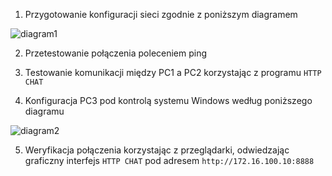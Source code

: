 1. Przygotowanie konfiguracji sieci zgodnie z poniższym diagramem

![diagram1](/ćwiczenia-3/cwiczenia3.svg)

2. Przetestowanie połączenia poleceniem ping

3. Testowanie komunikacji między PC1 a PC2 korzystając z programu ``HTTP CHAT``

4. Konfiguracja PC3 pod kontrolą systemu Windows według poniższego diagramu

![diagram2](/ćwiczenia-3/cwiczenia3.1.svg)

5. Weryfikacja połączenia korzystając z przeglądarki, odwiedzając graficzny interfejs ``HTTP CHAT`` pod adresem ``http://172.16.100.10:8888``
